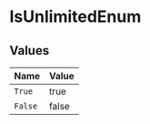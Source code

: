 # IsUnlimitedEnum


## Values

| Name    | Value   |
| ------- | ------- |
| `True`  | true    |
| `False` | false   |